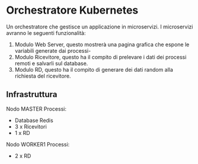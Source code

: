 # Orchestratore Kubernetes
Un orchestratore che gestisce un applicazione in microservizi.
I microservizi avranno le seguenti funzionalità:
1. Modulo Web Server, questo mostrerà una pagina grafica che espone le variabili generate dai processi-
2. Modulo Ricevitore, questo ha il compito di prelevare i dati dei processi remoti e salvarli sul database.
3. Modulo RD, questo ha il compito di generare dei dati random alla richiesta del ricevitore.

## Infrastruttura
Nodo MASTER
Processi:
- Database Redis
- 3 x Ricevitori
- 1 x RD

Nodo WORKER1
Processi:
- 2 x RD
